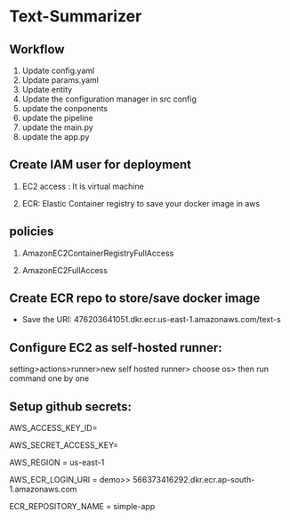 # Text-Summarizer

## Workflow

1. Update config.yaml
2. Update params.yaml
3. Update entity
4. Update the configuration manager in src config
5. update the conponents
6. update the pipeline
7. update the main.py
8. update the app.py


##  Create IAM user for deployment
1. EC2 access : It is virtual machine

2. ECR: Elastic Container registry to save your docker image in aws

## policies
1. AmazonEC2ContainerRegistryFullAccess

2. AmazonEC2FullAccess

## Create ECR repo to store/save docker image
- Save the URI: 476203641051.dkr.ecr.us-east-1.amazonaws.com/text-s

## Configure EC2 as self-hosted runner:
setting>actions>runner>new self hosted runner> choose os> then run command one by one

## Setup github secrets:
AWS_ACCESS_KEY_ID=

AWS_SECRET_ACCESS_KEY=

AWS_REGION = us-east-1

AWS_ECR_LOGIN_URI = demo>>  566373416292.dkr.ecr.ap-south-1.amazonaws.com

ECR_REPOSITORY_NAME = simple-app

